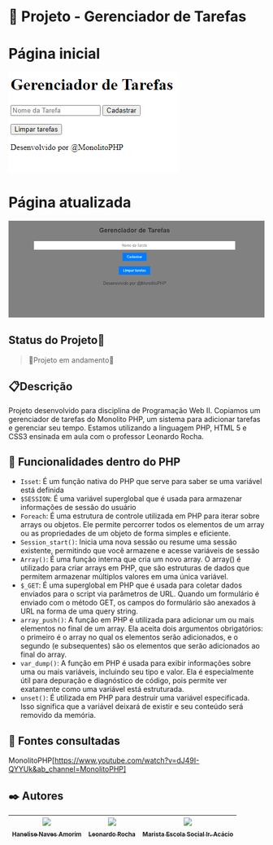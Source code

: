 
# 🚀 Projeto - Gerenciador de Tarefas

# Página inicial
![imagem](img1/semCSS.png)

# Página atualizada
![imagem](img1/imgatualizada.png)

## Status do Projeto🚧
> 🚧Projeto em andamento🚧

## 📋Descrição
Projeto desenvolvido para disciplina de Programação Web II. Copiamos um gerenciador de tarefas do Monolito PHP, um sistema para adicionar tarefas e gerenciar seu tempo. Estamos utilizando a linguagem PHP, HTML 5 e CSS3 ensinada em aula com o professor Leonardo Rocha.

## 🔧 Funcionalidades dentro do PHP
- `Isset`: É um função nativa do PHP que serve para saber se uma variável está definida
- `$SESSION`: É uma variável superglobal que é usada para armazenar informações de sessão do usuário
- `Foreach`: É uma estrutura de controle utilizada em PHP para iterar sobre arrays ou objetos. Ele permite percorrer todos os elementos de um array ou as propriedades de um objeto de forma simples e eficiente.
- `Session_start()`: Inicia uma nova sessão ou resume uma sessão existente, permitindo que você armazene e acesse variáveis de sessão
- `Array()`: É uma função interna que cria um novo array. O array() é utilizado para criar arrays em PHP, que são estruturas de dados que permitem armazenar múltiplos valores em uma única variável.
- `$_GET`: É uma superglobal em PHP que é usada para coletar dados enviados para o script via parâmetros de URL. Quando um formulário é enviado com o método GET, os campos do formulário são anexados à URL na forma de uma query string.
- `array_push()`: A função em PHP é utilizada para adicionar um ou mais elementos no final de um array. Ela aceita dois argumentos obrigatórios: o primeiro é o array no qual os elementos serão adicionados, e o segundo (e subsequentes) são os elementos que serão adicionados ao final do array.
- `var_dump()`: A função em PHP é usada para exibir informações sobre uma ou mais variáveis, incluindo seu tipo e valor. Ela é especialmente útil para depuração e diagnóstico de código, pois permite ver exatamente como uma variável está estruturada.
- `unset()`: É utilizada em PHP para destruir uma variável especificada. Isso significa que a variável deixará de existir e seu conteúdo será removido da memória.

## 📄 Fontes consultadas
MonolitoPHP[https://www.youtube.com/watch?v=dJ49I-QYYUk&ab_channel=MonolitoPHP]

## ✒️ Autores
| [<img loading="lazy" src="https://avatars.githubusercontent.com/u/105460028?v=4" width=115><br><sub>Hanelise Naves Amorim</sub>](https://github.com/hiseamorim) |  [<img loading="lazy" src="https://avatars.githubusercontent.com/u/86802310?v=4" width=115><br><sub>Leonardo Rocha</sub>](https://github.com/LeonardoRochaMarista) |  [<img loading="lazy" src="https://avatars.githubusercontent.com/u/86796647?s=200&v=4" width=115><br><sub>Marista Escola Social Ir. Acácio</sub>](https://github.com/MaristaIrAcacio) |
| :---: | :---: | :---: |